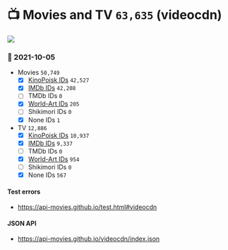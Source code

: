 # :tv: Movies and TV `63,635` (videocdn)

<a href="https://API-Movies.github.io"><img src="https://API-Movies.github.io/banner.png?cache"></a>

### :date: 2021-10-05
- Movies `50,749`
  - [x] <a href="https://API-Movies.github.io/videocdn/movie_kinopoisk_ids.json">KinoPoisk IDs</a> `42,527`
  - [x] <a href="https://API-Movies.github.io/videocdn/movie_imdb_ids.json">IMDb IDs</a> `42,208`
  - [ ] TMDb IDs `0`
  - [x] <a href="https://API-Movies.github.io/videocdn/movie_world_art_ids.json">World-Art IDs</a> `205`
  - [ ] Shikimori IDs `0`
  - [x] None IDs `1`
- TV `12,886`
  - [x] <a href="https://API-Movies.github.io/videocdn/tv_kinopoisk_ids.json">KinoPoisk IDs</a> `10,937`
  - [x] <a href="https://API-Movies.github.io/videocdn/tv_imdb_ids.json">IMDb IDs</a> `9,337`
  - [ ] TMDb IDs `0`
  - [x] <a href="https://API-Movies.github.io/videocdn/tv_world_art_ids.json">World-Art IDs</a> `954`
  - [ ] Shikimori IDs `0`
  - [x] None IDs `567`
#### Test errors
- <a href='https://api-movies.github.io/test.html#videocdn'>https://api-movies.github.io/test.html#videocdn</a>
#### JSON API
- <a href='https://api-movies.github.io/videocdn/index.json'>https://api-movies.github.io/videocdn/index.json</a>
